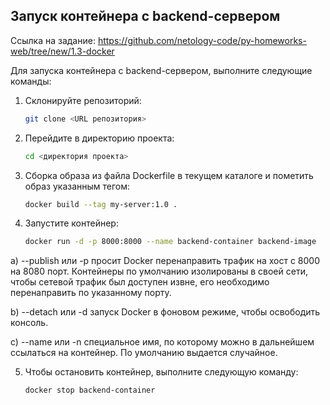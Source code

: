 ## Запуск контейнера с backend-сервером

Ссылка на задание: https://github.com/netology-code/py-homeworks-web/tree/new/1.3-docker

Для запуска контейнера с backend-сервером, выполните следующие команды:

1. Склонируйте репозиторий:
   ```bash
   git clone <URL репозитория>
   
2. Перейдите в директорию проекта:
   ```bash
   cd <директория проекта>

3. Сборка образа из файла Dockerfile в текущем каталоге и пометить образ
указанным тегом:
   ```bash
   docker build --tag my-server:1.0 .
   
4. Запустите контейнер:
   ```bash
   docker run -d -p 8000:8000 --name backend-container backend-image
   
a) --publish или -p просит Docker перенаправить трафик на хост с 8000 на 8080 порт.
Контейнеры по умолчанию изолированы в своей сети, чтобы сетевой трафик был
доступен извне, его необходимо перенаправить по указанному порту.

b) --detach или -d запуск Docker в фоновом режиме, чтобы освободить консоль. 

c) --name или -n специальное имя, по которому можно в дальнейшем ссылаться на
контейнер. По умолчанию выдается случайное.

5. Чтобы остановить контейнер, выполните следующую команду:
   ```bash
   docker stop backend-container
   
